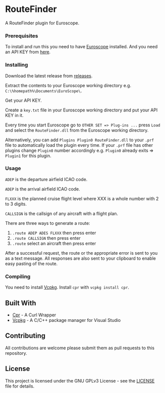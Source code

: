 # RouteFinder

A RouteFinder plugin for Euroscope.

### Prerequisites

To install and run this you need to have [Euroscope](https://www.euroscope.hu/) installed. And you need an API KEY from [here](https://routefinder-61e37.web.app/).

### Installing

Download the latest release from [releases](https://github.com/Huijaaja42/routefinder/releases/latest).

Extract the contents to your Euroscope working directory e.g. `C:\%homepath%\Documents\EuroScope\`.

Get your API KEY.

Create a `key.txt` file in your Euroscope working directory and put your API KEY in it.

Every time you start Euroscope go to  `OTHER SET => Plug-ins ...` press `Load` and select the `RouteFinder.dll` from the Euroscope working directory.

Alternatively, you can add `Plugins	Plugin0	RouteFinder.dll` to your `.prf` file to automatically load the plugin every time. If your `.prf` file has other plugins change `Plugin0` number accordingly e.g. `Plugin0` already exits => `Plugin1` for this plugin.

### Usage

`ADEP` is the departure airfield ICAO code.

`ADEP` is the arrival airfield ICAO code.

`FLXXX` is the planned cruise flight level where XXX is a whole number with 2 to 3 digits.

`CALLSIGN` is the callsign of any aircraft with a flight plan.

There are three ways to generate a route:

1. `.route ADEP ADES FLXXX` then press enter
2. `.route CALLSIGN` then press enter
3. `.route` select an aircraft then press enter

After a successful request, the route or the appropriate error is sent to you as a text message. All responses are also sent to your clipboard to enable easy pasting of the route.

### Compiling

You need to install [Vcpkg](https://github.com/microsoft/vcpkg). Install `cpr` with `vcpkg install cpr`.

## Built With

* [Cpr](https://whoshuu.github.io/cpr/) - A Curl Wrapper
* [Vcpkg](https://github.com/microsoft/vcpkg) - A C/C++ package manager for Visual Studio

## Contributing

All contributions are welcome please submit them as pull requests to this repository.

## License

This project is licensed under the GNU GPLv3 License - see the [LICENSE](LICENSE) file for details.
